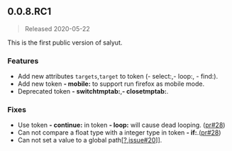 ## 0.0.8.RC1
> Released 2020-05-22

This is the first public version of salyut.

### Features

- Add new attributes `targets`,`target` to token (- select:,- loop:, - find:).
- Add new token **- mobile:** to support run firefox as mobile mode. 
- Deprecated token **- switchtmptab:**,**- closetmptab:**.

### Fixes

- Use token **- continue:** in token **- loop:** will cause dead looping. ([pr#28](https://github.com/shenruisi/salyut/pull/28))
- Can not compare a float type with a integer type in token **- if:**.([pr#28](https://github.com/shenruisi/salyut/pull/28))
- Can not set a value to a global path[[?](https://www.trico.cloud/tricoDoc/var/index.html),[issue#20](https://github.com/shenruisi/salyut/issues/20)]].
 